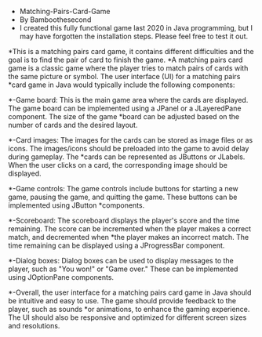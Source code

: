 * Matching-Pairs-Card-Game
* By Bamboothesecond
* I created this fully functional game last 2020 in Java programming, but I may have forgotten the installation steps. Please feel free to test it out.

*This is a matching pairs card game, it contains different difficulties and the goal is to find the pair of card to finish the game.
*A matching pairs card game is a classic game where the player tries to match pairs of cards with the same picture or symbol. The user interface (UI) for a matching pairs *card game in Java would typically include the following components:

*-Game board: This is the main game area where the cards are displayed. The game board can be implemented using a JPanel or a JLayeredPane component. The size of the game *board can be adjusted based on the number of cards and the desired layout.

*-Card images: The images for the cards can be stored as image files or as icons. The images/icons should be preloaded into the game to avoid delay during gameplay. The *cards can be represented as JButtons or JLabels. When the user clicks on a card, the corresponding image should be displayed.

*-Game controls: The game controls include buttons for starting a new game, pausing the game, and quitting the game. These buttons can be implemented using JButton *components.

*-Scoreboard: The scoreboard displays the player's score and the time remaining. The score can be incremented when the player makes a correct match, and decremented when *the player makes an incorrect match. The time remaining can be displayed using a JProgressBar component.

*-Dialog boxes: Dialog boxes can be used to display messages to the player, such as "You won!" or "Game over." These can be implemented using JOptionPane components.

*-Overall, the user interface for a matching pairs card game in Java should be intuitive and easy to use. The game should provide feedback to the player, such as sounds *or animations, to enhance the gaming experience. The UI should also be responsive and optimized for different screen sizes and resolutions.





